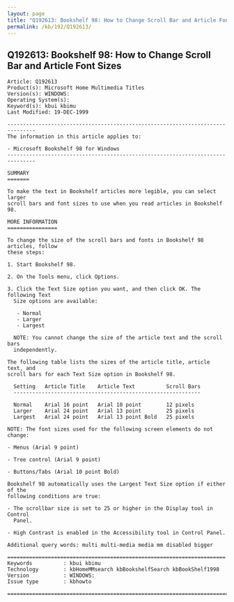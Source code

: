 ```yaml
---
layout: page
title: "Q192613: Bookshelf 98: How to Change Scroll Bar and Article Font Sizes"
permalink: /kb/192/Q192613/
---
```


## Q192613: Bookshelf 98: How to Change Scroll Bar and Article Font Sizes

	Article: Q192613
	Product(s): Microsoft Home Multimedia Titles
	Version(s): WINDOWS:
	Operating System(s): 
	Keyword(s): kbui kbimu
	Last Modified: 19-DEC-1999
	
	-------------------------------------------------------------------------------
	The information in this article applies to:
	
	- Microsoft Bookshelf 98 for Windows 
	-------------------------------------------------------------------------------
	
	SUMMARY
	=======
	
	To make the text in Bookshelf articles more legible, you can select larger
	scroll bars and font sizes to use when you read articles in Bookshelf 98.
	
	MORE INFORMATION
	================
	
	To change the size of the scroll bars and fonts in Bookshelf 98 articles, follow
	these steps:
	
	1. Start Bookshelf 98.
	
	2. On the Tools menu, click Options.
	
	3. Click the Text Size option you want, and then click OK. The following Text
	  Size options are available:
	
	   - Normal
	   - Larger
	   - Largest
	
	  NOTE: You cannot change the size of the article text and the scroll bars
	  independently.
	
	The following table lists the sizes of the article title, article text, and
	scroll bars for each Text Size option in Bookshelf 98.
	
	  Setting   Article Title    Article Text          Scroll Bars
	  ------------------------------------------------------------
	
	  Normal    Arial 16 point   Arial 10 point        12 pixels
	  Larger    Arial 24 point   Arial 13 point        25 pixels
	  Largest   Arial 24 point   Arial 13 point Bold   25 pixels
	
	NOTE: The font sizes used for the following screen elements do not change:
	
	- Menus (Arial 9 point)
	
	- Tree control (Arial 9 point)
	
	- Buttons/Tabs (Arial 10 point Bold)
	
	Bookshelf 98 automatically uses the Largest Text Size option if either of the
	following conditions are true:
	
	- The scrollbar size is set to 25 or higher in the Display tool in Control
	  Panel.
	
	- High Contrast is enabled in the Accessibility tool in Control Panel.
	
	Additional query words: multi multi-media media mm disabled bigger
	
	======================================================================
	Keywords          : kbui kbimu 
	Technology        : kbHomeMMsearch kbBookshelfSearch kbBookShelf1998
	Version           : WINDOWS:
	Issue type        : kbhowto
	
	=============================================================================
	
